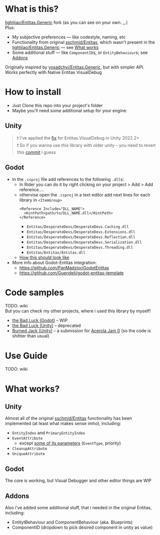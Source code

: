 # What is this?
[lightjiao/Entitas.Generic](https://github.com/lightjiao/Entitas.Generic) fork (as you can see on your own. _.)  
Plus:
- My subjective preferences — like codestyle, naming, etc
- Functionality from original [sschmid/Entitas](https://github.com/sschmid/Entitas), which wasn't present in the [lightjiao/Entitas.Generic](https://github.com/lightjiao/Entitas.Generic) — see [What works](https://github.com/rapushka/Entitas.Generic/blob/main/README.md#what-works)
- Some additional stuff — like `ComponentID`s, or `EntityBehaviour`s; see [Addons](https://github.com/rapushka/Entitas.Generic/blob/main/README.md#addons)

Originally inspired by [yosadchyi/Entitas.Generic](https://github.com/yosadchyi/Entitas.Generic), but with simpler API. Works perfectly with Native Entitas VisualDebug

# How to install
- Just Clone this repo into your project's folder
- Maybe you'll need some additional setup for your engine:

## Unity
> ❗ I've applied the [fix](https://github.com/sschmid/Entitas/issues/1067#issuecomment-1623734894) for Entitas.VisualDebug in Unity 2022.2+  
> ❗ So if you wanna use this library with older unity – you need to revert this [commit](https://github.com/rapushka/Entitas.Generic/commit/598154ca6e7079e9a9a3d79a9002f93ed931f86f) i guess

## Godot
- In the `.csproj` file add references to the following `.dll`s:
  - In Rider you can do it by right clicking on your project > Add > Add reference....
  - othervise open the `.csproj` in a text editor add next lines for each library in `<ItemGroup>`
    ```
    <Reference Include="DLL_NAME">
      <HintPath>path/to/DLL_NAME.dll</HintPath>
    </Reference>
    ```
    - `Entitas/DesperateDevs/DesperateDevs.Caching.dll`
    - `Entitas/DesperateDevs/DesperateDevs.Extensions.dll`
    - `Entitas/DesperateDevs/DesperateDevs.Reflection.dll`
    - `Entitas/DesperateDevs/DesperateDevs.Serialization.dll`
    - `Entitas/DesperateDevs/DesperateDevs.Threading.dll`
    - `Entitas/Entitas/Entitas.dll`
  - [How this should look like](https://github.com/rapushka/RerollKnight-godot/blob/dev/src/RerollKnight.csproj)
- More info about Godot-Entitas integration:
  - https://github.com/PanMadzior/GodotEntitas
  - https://github.com/Guendeli/godot-entitas-template

# Code samples
TODO: wiki  
But you can check my other projects, where i used this library by myself!
- [the Bad Luck (Godot)](https://github.com/rapushka/RerollKnight-godot) – WIP
- [the Bad Luck (Unity)](https://github.com/rapushka/RerollKnight) – deprecated
- [Burned Jack (Unity)](https://github.com/rapushka/acerola-jam-0/tree/main/src/21-Deckbuilder) – a submission for [Acerola Jam 0](https://itch.io/jam/acerola-jam-0) (so the code is shittier than usual)

# Use Guide
TODO: wiki

# What works?
## Unity
Almost all of the original [sschmid/Entitas](https://github.com/sschmid/Entitas) functionality has been implemented (at least what makes sense imho), including:
- `EntityIndex` and `PrimaryEntityIndex`
- `EventAttribute`
  - except [some of its parameters](https://github.com/sschmid/Entitas/wiki/Attributes#parameters) (`EventType`, priority)
- `CleanupAttribute`
- `UniqueAttribute`

## Godot
The core is working, but Visual Debugger and other editor things are WIP

## Addons
Also i've added some additional stuff, that i needed in the original Entitas, including:
- EntitytBehaviour and ComponentBehaviour (aka. Blueprints)
- ComponentID (dropdown to pick desired component in unity as value)
